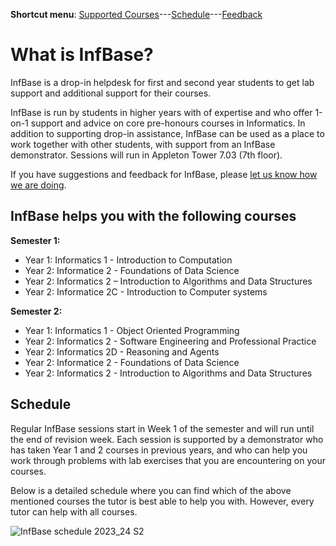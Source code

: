**Shortcut menu**: [Supported Courses](#supported-courses)---[Schedule](#schedule)---[Feedback](feedback.html)

# What is InfBase?

InfBase is a drop-in helpdesk for first and second year students to get lab support and additional support for their courses. 

InfBase is run by students in higher years with of expertise and who offer 1-on-1 support and advice on core pre-honours courses in Informatics. In addition to supporting drop-in assistance, InfBase can be used as a place to work together with other students, with support from an InfBase demonstrator. Sessions will run in Appleton Tower 7.03 (7th floor). 

If you have suggestions and feedback for InfBase, please [let us know how we are doing](feedback.html).

## InfBase helps you with the following courses 

__Semester 1:__
* Year 1: Informatics 1 - Introduction to Computation
* Year 2: Informatice 2 - Foundations of Data Science
* Year 2: Informatics 2 – Introduction to Algorithms and Data Structures
* Year 2: Informatice 2C - Introduction to Computer systems

__Semester 2:__
* Year 1: Informatics 1 - Object Oriented Programming
* Year 2: Informatics 2 - Software Engineering and Professional Practice
* Year 2: Informatics 2D - Reasoning and Agents
* Year 2: Informatice 2 - Foundations of Data Science
* Year 2: Informatics 2 - Introduction to Algorithms and Data Structures

## Schedule

Regular InfBase sessions start in Week 1 of the semester and will run until the end of revision week. Each session is supported by a demonstrator who has taken Year 1 and 2 courses in previous years, and who can help you work through problems with lab exercises that you are encountering on your courses.

Below is a detailed schedule where you can find which of the above mentioned courses the tutor is best able to help you with. However, every tutor can help with all courses. 

![InfBase schedule 2023_24 S2](https://github.com/infbase-learningsupport/infbase-learningsupport.github.io/assets/1230497/3483d9a0-e4ab-4b52-8eb6-99fed13b7857)
